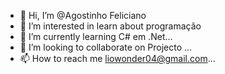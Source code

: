 - 👋 Hi, I’m @Agostinho Feliciano
- 👀 I’m interested in learn about programação 
- 🌱 I’m currently learning C# em .Net...
- 💞️ I’m looking to collaborate on Projecto ...
- 📫 How to reach me liowonder04@gmail.com...

<!---
LioWonder/LioWonder is a ✨ special ✨ repository because its `README.md` (this file) appears on your GitHub profile.
You can click the Preview link to take a look at your changes.
--->
